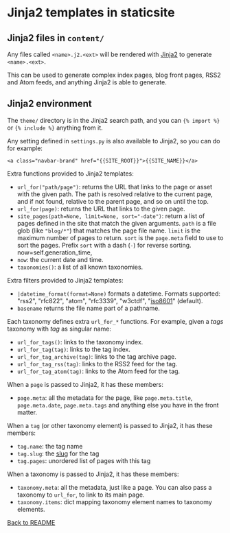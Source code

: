 # Jinja2 templates in staticsite

## Jinja2 files in `content/`

Any files called `<name>.j2.<ext>` will be rendered with
[Jinja2](http://jinja.pocoo.org/) to generate `<name>.<ext>`.

This can be used to generate complex index pages, blog front pages, RSS2 and
Atom feeds, and anything Jinja2 is able to generate.


## Jinja2 environment

The `theme/` directory is in the Jinja2 search path, and you can `{% import %}`
or `{% include %}` anything from it.

Any setting defined in `settings.py` is also available to Jinja2, so you can do
for example:

```jinja2
<a class="navbar-brand" href="{{SITE_ROOT}}">{{SITE_NAME}}</a>
```

Extra functions provided to Jinja2 templates:

 * `url_for("path/page")`: returns the URL that links to the page or asset with
   the given path. The path is resolved relative to the current page, and if
   not found, relative to the parent page, and so on until the top.
 * `url_for(page)`: returns the URL that links to the given page.
 * `site_pages(path=None, limit=None, sort="-date")`: return a list of pages
   defined in the site that match the given arguments. `path` is a file glob
   (like `"blog/*"`) that matches the page file name. `limit` is the maximum
   number of pages to return. `sort` is the `page.meta` field to use to sort
   the pages. Prefix `sort` with a dash (`-`) for reverse sorting.
            now=self.generation_time,
 * `now`: the current date and time.
 * `taxonomies()`: a list of all known taxonomies.

Extra filters provided to Jinja2 templates:

 * `|datetime_format(format=None)` formats a datetime. Formats
   supported: "rss2", "rfc822", "atom", "rfc3339", "w3ctdf",
   "[iso8601](https://xkcd.com/1179/)" (default).
 * `basename` returns the file name part of a pathname.

Each taxonomy defines extra `url_for_*` functions. For example, given a *tags*
taxonomy with *tag* as singular name:

 * `url_for_tags()`: links to the taxonomy index.
 * `url_for_tag(tag)`: links to the tag index.
 * `url_for_tag_archive(tag)`: links to the tag archive page.
 * `url_for_tag_rss(tag)`: links to the RSS2 feed for the tag.
 * `url_for_tag_atom(tag)`: links to the Atom feed for the tag.

When a `page` is passed to Jinja2, it has these members:

 * `page.meta`: all the metadata for the page, like `page.meta.title`,
   `page.meta.date`, `page.meta.tags` and anything else you have in the front
   matter.

When a `tag` (or other taxonomy element) is passed to Jinja2, it has these
members:

 * `tag.name`: the tag name
 * `tag.slug`: the [slug](https://en.wikipedia.org/wiki/Semantic_URL#Slug) for
   the tag
 * `tag.pages`: unordered list of pages with this tag

When a taxonomy is passed to Jinja2, it has these members:

 * `taxonomy.meta`: all the metadata, just like a page. You can also pass a
   taxonomy to `url_for`, to link to its main page.
 * `taxonomy.items`: dict mapping taxonomy element names to taxonomy elements.


[Back to README](../README.md)
